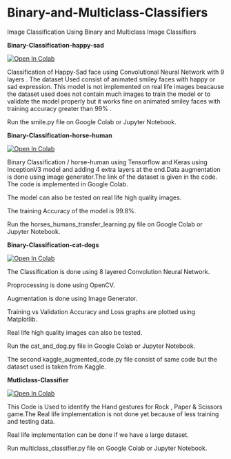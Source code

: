 # Binary-and-Multiclass-Classifiers
Image Classification Using Binary and Multiclass Image Classifiers


 **Binary-Classification-happy-sad**

[![Open In Colab](https://colab.research.google.com/assets/colab-badge.svg)](https://colab.research.google.com/drive/146usoz3PE6xfjd1aXdvL_MH-GGMCOeEN)

Classification of Happy-Sad face using Convolutional Neural Network with 9 layers . The dataset Used consist of animated smiley faces with happy or sad expression. This model is not implemented on real life images beacause the dataset used does not contain much images to train the model or to validate the model properly but it works fine on animated smiley faces with training accuracy greater than 99% .

Run the smile.py file on Google Colab or Jupyter Notebook.


 **Binary-Classification-horse-human**

[![Open In Colab](https://colab.research.google.com/assets/colab-badge.svg)](https://colab.research.google.com/drive/1QgRcJAfrADRVsUXsPWqvN5M6a386INhX)

Binary Classification / horse-human using Tensorflow and Keras using InceptionV3 model and adding 4 extra layers at the end.Data augmentation is done using image generator.The link of the dataset is given in the code.
The code is implemented in Google Colab.

The model can also be tested on real life high quality images.

The training Accuracy of the model is 99.8%.

Run the horses_humans_transfer_learning.py file on Google Colab or Jupyter Notebook.


**Binary-Classification-cat-dogs**

[![Open In Colab](https://colab.research.google.com/assets/colab-badge.svg)](https://colab.research.google.com/drive/1_mwoHgo6vXOiFgtA1QoAdVaNr5AHfo2n)

The Classification is done using 8 layered Convolution Neural Network.

Proprocessing is done using OpenCV.

Augmentation is done using Image Generator.

Training vs Validation Accuracy and Loss graphs are plotted using Matplotlib.

Real life high quality images can also be tested.

Run the cat_and_dog.py file in Google Colab or Jupyter Notebook.

The second kaggle_augmented_code.py file consist of same code but the dataset used is taken from Kaggle.


 **Mutliclass-Classifier**

[![Open In Colab](https://colab.research.google.com/assets/colab-badge.svg)](https://colab.research.google.com/drive/1TYI57udcLuzXPvHC93T3ryTw3izgNIWJ)

This Code is Used to identify the Hand gestures for Rock , Paper & Scissors game.The Real life implementation is not done yet because of less training and testing data.

Real life implementation can be done if we have a large dataset.

Run multiclass_classifier.py file on Google Colab or Jupyter Notebook.
